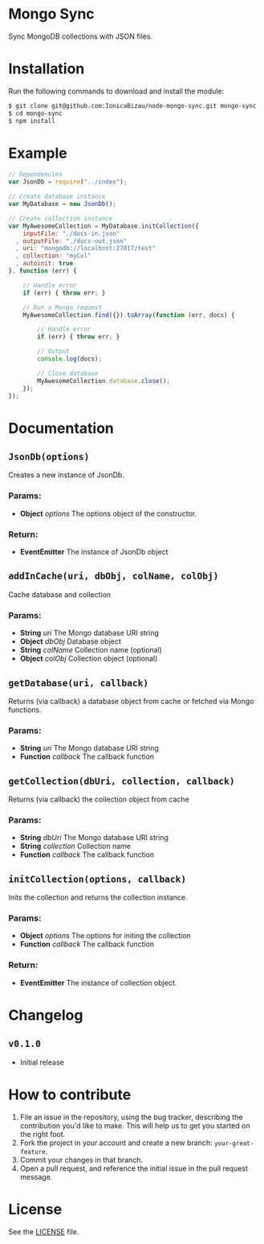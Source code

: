 Mongo Sync
==========
Sync MongoDB collections with JSON files.

# Installation
Run the following commands to download and install the module:

```sh
$ git clone git@github.com:IonicaBizau/node-mongo-sync.git mongo-sync
$ cd mongo-sync
$ npm install
```

# Example
```js
// Dependencies
var JsonDb = require("../index");

// Create database instance
var MyDatabase = new JsonDb();

// Create collection instance
var MyAwesomeCollection = MyDatabase.initCollection({
    inputFile: "./docs-in.json"
  , outputFile: "./docs-out.json"
  , uri: "mongodb://localhost:27017/test"
  , collection: "myCol"
  , autoinit: true
}, function (err) {

    // Handle error
    if (err) { throw err; }

    // Run a Mongo request
    MyAwesomeCollection.find({}).toArray(function (err, docs) {

        // Handle error
        if (err) { throw err; }

        // Output
        console.log(docs);

        // Close database
        MyAwesomeCollection.database.close();
    });
});
```

# Documentation

## `JsonDb(options)`
Creates a new instance of JsonDb.

### Params:
* **Object** *options* The options object of the constructor.

### Return:
* **EventEmitter** The instance of JsonDb object

## `addInCache(uri, dbObj, colName, colObj)`
Cache database and collection

### Params:
* **String** *uri* The Mongo database URI string
* **Object** *dbObj* Database object
* **String** *colName* Collection name (optional)
* **Object** *colObj* Collection object (optional)

## `getDatabase(uri, callback)`
Returns (via callback) a database object from cache or fetched via Mongo functions.

### Params:
* **String** *uri* The Mongo database URI string
* **Function** *callback* The callback function

## `getCollection(dbUri, collection, callback)`
Returns (via callback) the collection object from cache

### Params:
* **String** *dbUri* The Mongo database URI string
* **String** *collection* Collection name
* **Function** *callback* The callback function

## `initCollection(options, callback)`
Inits the collection and returns the collection instance.

### Params:
* **Object** *options* The options for initing the collection
* **Function** *callback* The callback function

### Return:
* **EventEmitter** The instance of collection object.

# Changelog
## `v0.1.0`
 - Initial release

# How to contribute
1. File an issue in the repository, using the bug tracker, describing the
   contribution you'd like to make. This will help us to get you started on the
   right foot.
2. Fork the project in your account and create a new branch:
   `your-great-feature`.
3. Commit your changes in that branch.
4. Open a pull request, and reference the initial issue in the pull request
   message.

# License
See the [LICENSE](./LICENSE) file.
